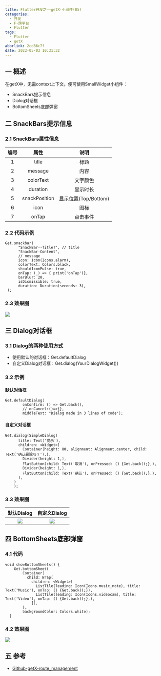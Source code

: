 ```yaml
---
title: Flutter开发之——getX-小组件(05)
categories:
  - 开发
  - F-跨平台
  - Flutter
tags:
  - Flutter
  - getX
abbrlink: 2cd86c7f
date: 2022-05-03 10:31:32
---
```

## 一 概述

在getX中，无需context上下文，便可使用SmallWidget小组件：

* SnackBars提示信息
* Dialog对话框
* BottomSheets底部弹窗

<!--more-->

## 二 SnackBars提示信息

### 2.1 SnackBars属性信息

| 编号 |     属性      |         说明         |
| :--: | :-----------: | :------------------: |
|  1   |     title     |         标题         |
|  2   |    message    |         内容         |
|  3   |   colorText   |       文字颜色       |
|  4   |   duration    |       显示时长       |
|  5   | snackPosition | 显示位置(Top/Bottom) |
|  6   |     icon      |         图标         |
|  7   |     onTap     |       点击事件       |

### 2.2 代码示例

```
Get.snackbar(
      "SnackBar--Title!", // title
      "SnackBar-Content",
      // message
      icon: Icon(Icons.alarm),
      colorText: Colors.black,
      shouldIconPulse: true,
      onTap: (_) => { print('onTap')},
      barBlur: 20,
      isDismissible: true,
      duration: Duration(seconds: 3),
 );
```

### 2.3 效果图

![][1]

## 三 Dialog对话框

### 3.1 Dialog的两种使用方式

* 使用默认的对话框：Get.defaultDialog
* 自定义Dialog对话框：Get.dialog(YourDialogWidget())

### 3.2 示例 

#### 默认对话框

```
Get.defaultDialog(
        onConfirm: () => Get.back(),
        // onCancel:()=>{},
        middleText: "Dialog made in 3 lines of code");
```

#### 自定义对话框

```
Get.dialog(SimpleDialog(
      title: Text('提示'),
      children: <Widget>[
        Container(height: 80, alignment: Alignment.center, child: Text('确认删除吗？'),),
        Divider(height: 1,),
        FlatButton(child: Text('取消'), onPressed: () {Get.back();},),
        Divider(height: 1,),
        FlatButton(child: Text('确认'), onPressed: () {Get.back();},),
      ],
    )
    );
```

### 3.3 效果图

| 默认Dialog | 自定义Dialog |
| :--------: | :----------: |
|   ![][2]   |    ![][3]    |

## 四 BottomSheets底部弹窗

### 4.1 代码

```
void showBottomSheets() {
    Get.bottomSheet(
        Container(
          child: Wrap(
            children: <Widget>[
              ListTile(leading: Icon(Icons.music_note), title: Text('Music'), onTap: () {Get.back();}),
              ListTile(leading: Icon(Icons.videocam), title: Text('Video'), onTap: () {Get.back();},),
            ]),
        ),
        backgroundColor: Colors.white);
  }
```

### 4.2 效果图
![][4]

## 五 参考
* [Github-getX-route_management](https://github.com/jonataslaw/getx/blob/master/documentation/en_US/route_management.md)



[1]:https://cdn.staticaly.com/gh/PGzxc/CDN/master/blog-flutter/flutter-getx-05-snackbar-preview.png
[2]:https://cdn.staticaly.com/gh/PGzxc/CDN/master/blog-flutter/flutter-getx-05-dialog-default.png
[3]:https://cdn.staticaly.com/gh/PGzxc/CDN/master/blog-flutter/flutter-getx-05-dialog-custom.png
[4]:https://cdn.staticaly.com/gh/PGzxc/CDN/master/blog-flutter/flutter-getx-05-bottom-sheet.png

